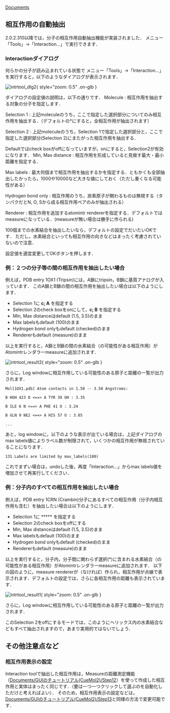 [Documents](../../Documents)

## 相互作用の自動抽出
2.0.2.310以降では，分子の相互作用自動抽出機能が実装されました．
メニュー「Tools」→「Interaction...」で実行できます．

### Interactionダイアログ
何らかの分子が読み込まれている状態で
メニュー「Tools」→「Interaction...」を実行すると，以下のようなダイアログが表示されます．

![intrtool_dlg2](../../assets/images/cuemol2/IntrTool/intrtool_dlg2.png){ style="zoom: 0.5" .on-glb }

ダイアログの設定値の説明は，以下の通りです．
Molecule
:   相互作用を抽出する対象の分子を指定します．

Selection 1
:   上記moleculeのうち，ここで指定した選択部分についてのみ相互作用を抽出する．（デフォルトの*にすると，全相互作用が抽出されます）

Selection 2
:   上記moleculeのうち，Selection 1で指定した選択部分と，ここで指定した選択部分(Selection 2)にまたがった相互作用を抽出する．

Defaultではcheck boxがoffになっていますが，onにすると，Selection2が有効になります．
Min, Max distance
:   相互作用を形成していると見做す最大・最小距離を指定する．

Max labels
:   最大何個まで相互作用を抽出するかを指定する．ともかくも全部抽出したかったら，1000や10000など大きな値にしておく（ただし重くなる可能性がある）

Hydrogen bond only
:   相互作用のうち，炭素原子が関わるものは無視する（タンパクだとN, O, Sから成る相互作用ペアのみが抽出される）

Renderer
:   相互作用を追加するatomintr rendererを指定する．デフォルトではmeasureになっている．(measureが無い場合は勝手に作られる)


100個までの水素結合を抽出したいなら，デフォルトの設定でだいたいOKです．
ただし，水素結合といっても相互作用の向きなどはまったく考慮されていないので注意．

設定値を適宜変更してOKボタンを押します．

### 例：２つの分子等の間の相互作用を抽出したい場合
例えば，PDB entry 1OX1 (Tripsin)には，A鎖にtripsin，B鎖に基質アナログが入っています．
このA鎖とB鎖の間の相互作用を抽出したい場合は以下のようにします．

*  Selection 1に **c; A** を指定する
*  Selection 2のcheck boxをonにして，**c; B** を指定する
*  Min, Max distanceはdefault (1.5, 3.5)のまま
*  Max labelsもdefault (100)のまま
*  Hydrogen bond onlyもdefault (checked)のまま
*  Rendererもdefault (measure)のまま

以上を実行すると，A鎖とB鎖の間の水素結合（の可能性がある相互作用）がAtomintrレンダラーmeasureに追加されます．


![intrtool_result2](../../assets/images/cuemol2/IntrTool/intrtool_result2.png){ style="zoom: 0.5" .on-glb }


さらに，Log windowに相互作用している可能性のある原子と距離の一覧が出力されます．
```
Mol[1OX1.pdb] Atom contacts in 1.50 -- 3.50 Angstroms:
```
```
B HOH 423 O <==> A TYR 39 OH : 3.35
```
```
B ILE 6 N <==> A PHE 41 O : 3.24
```
```
B GLN 9 NE2 <==> A HIS 57 O : 3.05
```
```
...
```

あと，log windowに，以下のような表示が出ている場合は，上記ダイアログのmax labels値によりラベル数が制限されて，いくつかの相互作用が無視されていることになります．
```
131 Labels are limited by max_labels(100)
```

これでまずい場合は，undoした後，再度「Interaction...」からmax labels値を増加させて再実行してください．


### 例：分子内のすべての相互作用を抽出したい場合
例えば，PDB entry 1CRN (Crambin)分子にあるすべての相互作用（分子内相互作用も含む）を抽出したい場合は以下のようにします．

*  Selection 1に ***** を指定する
*  Selection 2のcheck boxをoffにする
*  Min, Max distanceはdefault (1.5, 3.5)のまま
*  Max labelsもdefault (100)のまま
*  Hydrogen bond onlyもdefault (checked)のまま
*  Rendererもdefault (measure)のまま

以上を実行すると，分子内，分子間に関わらず選択(*)に含まれる水素結合（の可能性がある相互作用）がAtomintrレンダラーmeasureに追加されます．
以下の図のように，measure rendererが（なければ）作られ，相互作用が点線で表示されます．デフォルトの設定では，さらに各相互作用の距離も表示されています．

![intrtool_result1](../../assets/images/cuemol2/IntrTool/intrtool_result1.png){ style="zoom: 0.5" .on-glb }


さらに，Log windowに相互作用している可能性のある原子と距離の一覧が出力されます．

このSelection 2をoffにするモードでは，このようにヘリックス内の水素結合などもすべて抽出されますので，あまり実用的ではないでしょう．


## その他注意点など
### 相互作用表示の設定
Interaction toolで抽出した相互作用は，Measureの距離測定機能（[Documents/GUIのチュートリアル(CueMol2)/Step12](../../Documents/GUIのチュートリアル(CueMol2)/Step12)）を使って作成した相互作用と実体はまったく同じです．（要は一つ一つクリックして選ぶのを自動化しただけと考えればよい）．
そのため，相互作用表示の設定などは，[Documents/GUIのチュートリアル(CueMol2)/Step13](../../Documents/GUIのチュートリアル(CueMol2)/Step13)と同様の方法で変更可能です．